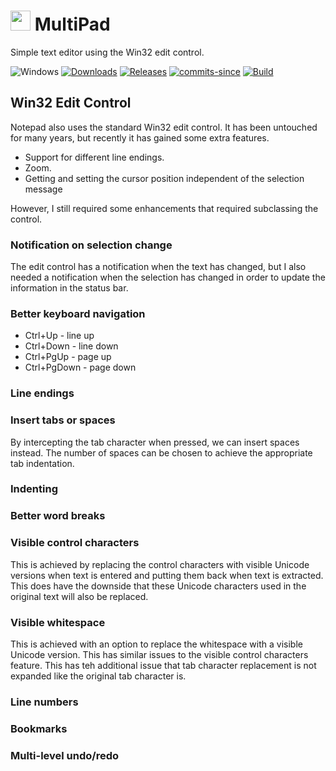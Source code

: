 <!-- ![Icon](MultiPad.ico) MultiPad -->
# <img src="res/MultiPad.ico" width=32/> MultiPad

Simple text editor using the Win32 edit control.

![Windows](https://img.shields.io/badge/platform-Windows-blue.svg)
[![Downloads](https://img.shields.io/github/downloads/RadAd/MultiPad/total.svg)](https://github.com/RadAd/MultiPad/releases/latest)
[![Releases](https://img.shields.io/github/release/RadAd/MultiPad.svg)](https://github.com/RadAd/MultiPad/releases/latest)
[![commits-since](https://img.shields.io/github/commits-since/RadAd/MultiPad/latest.svg)](commits/master)
[![Build](https://img.shields.io/appveyor/ci/RadAd/MultiPad.svg)](https://ci.appveyor.com/project/RadAd/MultiPad)

## Win32 Edit Control
Notepad also uses the standard Win32 edit control. It has been untouched for many years, but recently it has gained some extra features.
+ Support for different line endings.
+ Zoom.
+ Getting and setting the cursor position independent of the selection message
  
However, I still required some enhancements that required subclassing the control.
### Notification on selection change
The edit control has a notification when the text has changed, but I also needed a notification when the selection has changed in order
to update the information in the status bar.
### Better keyboard navigation
+ Ctrl+Up - line up
+ Ctrl+Down - line down
+ Ctrl+PgUp - page up
+ Ctrl+PgDown - page down
### Line endings
### Insert tabs or spaces
By intercepting the tab character when pressed, we can insert spaces instead. The number of spaces can be chosen to achieve the appropriate tab indentation.
### Indenting
### Better word breaks
### Visible control characters
This is achieved by replacing the control characters with visible Unicode versions when text is entered and putting them back when text is extracted. This does have the downside that these Unicode characters used in the original text will also be replaced.
### Visible whitespace
This is achieved with an option to replace the whitespace with a visible Unicode version. This has similar issues to the visible control characters feature. This has teh additional issue that tab character replacement is not expanded like the original tab character is.
### Line numbers
### Bookmarks
### Multi-level undo/redo
